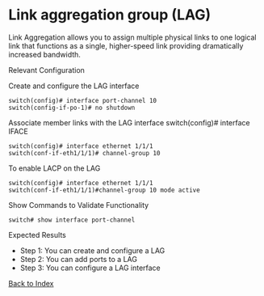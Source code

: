 # Link aggregation group (LAG)

Link Aggregation allows you to assign multiple physical links to one logical link that functions as a single, higher-speed link providing dramatically increased bandwidth.

Relevant Configuration

Create and configure the LAG interface

```
switch(config)# interface port-channel 10
switch(config-if-po-1)# no shutdown
```

Associate member links with the LAG interface switch(config)# interface IFACE

```
switch(config)# interface ethernet 1/1/1
switch(conf-if-eth1/1/1)# channel-group 10
```

To enable LACP on the LAG

```
switch(config)# interface ethernet 1/1/1
switch(conf-if-eth1/1/1)#channel-group 10 mode active
```

Show Commands to Validate Functionality

```
switch# show interface port-channel 
```

Expected Results

* Step 1: You can create and configure a LAG
* Step 2: You can add ports to a LAG
* Step 3: You can configure a LAG interface

[Back to Index](../index.md)

